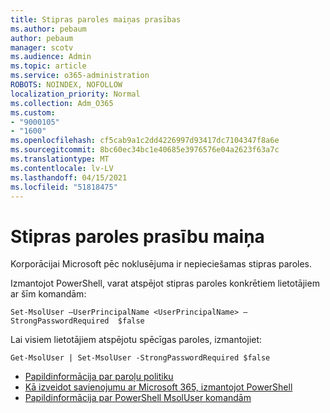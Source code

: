 ```yaml
---
title: Stipras paroles maiņas prasības
ms.author: pebaum
author: pebaum
manager: scotv
ms.audience: Admin
ms.topic: article
ms.service: o365-administration
ROBOTS: NOINDEX, NOFOLLOW
localization_priority: Normal
ms.collection: Adm_O365
ms.custom:
- "9000105"
- "1600"
ms.openlocfilehash: cf5cab9a1c2dd4226997d93417dc7104347f8a6e
ms.sourcegitcommit: 8bc60ec34bc1e40685e3976576e04a2623f63a7c
ms.translationtype: MT
ms.contentlocale: lv-LV
ms.lasthandoff: 04/15/2021
ms.locfileid: "51818475"
---
```

# <a name="change-strong-password-requirement"></a>Stipras paroles prasību maiņa

Korporācijai Microsoft pēc noklusējuma ir nepieciešamas stipras paroles.

Izmantojot PowerShell, varat atspējot stipras paroles konkrētiem lietotājiem ar šīm komandām:

`Set-MsolUser –UserPrincipalName <UserPrincipalName> –StrongPasswordRequired  $false`

Lai visiem lietotājiem atspējotu spēcīgas paroles, izmantojiet:

`Get-MsolUser | Set-MsolUser -StrongPasswordRequired $false`

- [Papildinformācija par paroļu politiku](https://docs.microsoft.com/azure/active-directory/authentication/concept-sspr-policy#password-policies-that-only-apply-to-cloud-user-accounts)
- [Kā izveidot savienojumu ar Microsoft 365, izmantojot PowerShell](https://docs.microsoft.com/office365/enterprise/powershell/connect-to-office-365-powershell#connect-with-the-microsoft-azure-active-directory-module-for-windows-powershell)
- [Papildinformācija par PowerShell MsolUser komandām](https://docs.microsoft.com/powershell/module/msonline/set-msoluser?view=azureadps-1.0)
